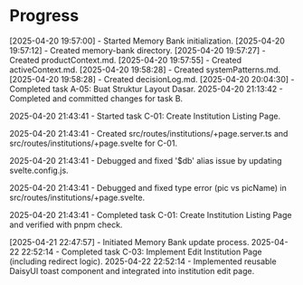 # Progress

[2025-04-20 19:57:00] - Started Memory Bank initialization.
[2025-04-20 19:57:12] - Created memory-bank directory.
[2025-04-20 19:57:27] - Created productContext.md.
[2025-04-20 19:57:55] - Created activeContext.md.
[2025-04-20 19:58:28] - Created systemPatterns.md.
[2025-04-20 19:58:28] - Created decisionLog.md.
[2025-04-20 20:04:30] - Completed task A-05: Buat Struktur Layout Dasar.
2025-04-20 21:13:42 - Completed and committed changes for task B.

2025-04-20 21:43:41 - Started task C-01: Create Institution Listing Page.

2025-04-20 21:43:41 - Created src/routes/institutions/+page.server.ts and src/routes/institutions/+page.svelte for C-01.

2025-04-20 21:43:41 - Debugged and fixed '$db' alias issue by updating svelte.config.js.

2025-04-20 21:43:41 - Debugged and fixed type error (pic vs picName) in src/routes/institutions/+page.svelte.

2025-04-20 21:43:41 - Completed task C-01: Create Institution Listing Page and verified with pnpm check.

[2025-04-21 22:47:57] - Initiated Memory Bank update process.
2025-04-22 22:52:14 - Completed task C-03: Implement Edit Institution Page (including redirect logic).
2025-04-22 22:52:14 - Implemented reusable DaisyUI toast component and integrated into institution edit page.

